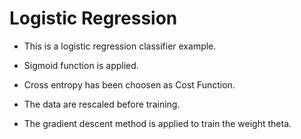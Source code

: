 #           Logistic Regression

* This is a logistic regression classifier example.

* Sigmoid function is applied. 

* Cross entropy has been choosen as Cost Function. 

* The data are rescaled before training.

* The gradient descent method is applied to train the weight theta.
